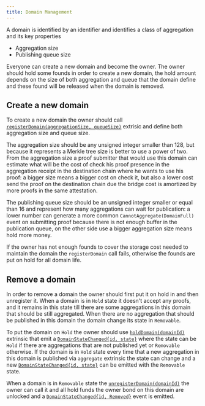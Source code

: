 ```yaml
---
title: Domain Management
---
```


A domain is identified by an identifier and identifies a class of aggregation and its key properties

- Aggregation size
- Publishing queue size

Everyone can create a new domain and become the owner. The owner should hold some founds in order to create a new domain, the hold amount depends on the size of both aggregation and queue that the domain define and these found will be released when the domain is removed.

## Create a new domain

To create a new domain the owner should call [`registerDomain(aggregationSize, queueSize)`](../02-mainchain/05-mainchain_api.md#registerdomain) extrisic and define both aggregation size and queue size.

The aggregation size should be any unsigned integer smaller than 128, but because it represents a Merkle tree size is better to use a power of two. From the aggregation size a proof submitter that would use this domain can estimate what will be the cost of check his proof presence in the aggregation receipt in the destination chain where he wants to use his proof: a bigger size means a bigger cost on check it, but also a lower cost send the proof on the destination chain due the bridge cost is amortized by more proofs in the same attestation.

The publishing queue size should be an unsigned integer smaller or equal than 16 and represent how many aggregations can wait for publication: a lower number can generate a more common `CannotAggregate(DomainFull)` event on submitting proof because there is not enough buffer in the publication queue, on the other side use a bigger aggregation size means hold more money.

If the owner has not enough founds to cover the storage cost needed to maintain the domain the `registerDomain` call fails, otherwise the founds are put on hold for all domain life.

## Remove a domain

In order to remove a domain the owner should first put it on hold in and then unregister it. When a domain is in `Hold` state it doesn't accept any proofs, and it remains in this state till there are some aggregations in this domain that should be still aggregated. When there are no aggregation that should be published in this domain the domain change its state in `Removable`.

To put the domain on `Hold` the owner should use [`holdDomain(domainId)`](../02-mainchain/05-mainchain_api.md#holddomain) extrinsic that emit a [`DomainStateChanged{id, state}`](../02-mainchain/05-mainchain_api.md#domainstatechanged) where the state can be `Hold` if there are aggregations that are not published yet or `Removable` otherwise. If the domain is in `Hold` state every time that a new aggregation in this domain is published via `aggregate` extrinsic the state can change and a new [`DomainStateChanged{id, state}`](../02-mainchain/05-mainchain_api.md#domainstatechanged) can be emitted with the `Removable` state.

When a domain is in `Removable` state the [`unregisterDomain(domainId)`](../02-mainchain/05-mainchain_api.md#unregisterdomain) the owner can call it and all hold funds the owner bond on this domain are unlocked and a [`DomainStateChanged{id, Removed}`](../02-mainchain/05-mainchain_api.md#domainstatechanged) event is emitted.
